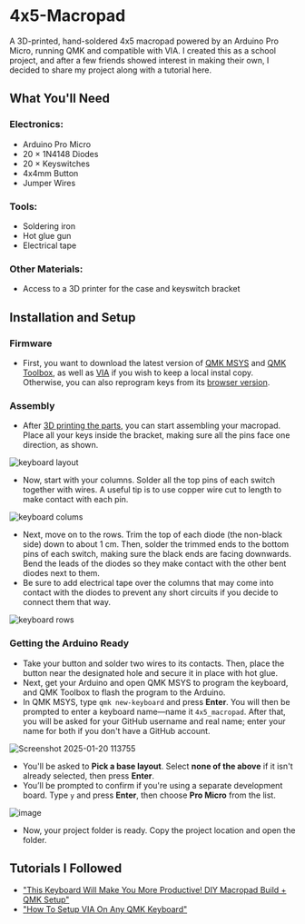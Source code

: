 # 4x5-Macropad

A 3D-printed, hand-soldered 4x5 macropad powered by an Arduino Pro Micro, running QMK and compatible with VIA. I created this as a school project, and after a few friends showed interest in making their own, I decided to share my project along with a tutorial here.

## What You'll Need
### Electronics:
- Arduino Pro Micro
- 20 × 1N4148 Diodes
- 20 × Keyswitches
- 4x4mm Button 
- Jumper Wires
### Tools:
- Soldering iron
- Hot glue gun
- Electrical tape
### Other Materials:
- Access to a 3D printer for the case and keyswitch bracket

## Installation and Setup
### Firmware
- First, you want to download the latest version of [QMK MSYS](https://msys.qmk.fm/) and [QMK Toolbox](https://qmk.fm/toolbox), as well as [VIA](https://github.com/cebby2420/via-desktop/releases/tag/v2025.1.13) if you wish to keep a local instal copy. Otherwise, you can also reprogram keys from its [browser version](https://usevia.app/).

### Assembly
- After [3D printing the parts](https://www.printables.com/model/1152899-4x5-macropad), you can start assembling your macropad. Place all your keys inside the bracket, making sure all the pins face one direction, as shown.

![keyboard layout](https://github.com/user-attachments/assets/e7cc85ac-eefe-43d9-b3ad-035709b7a15e)

- Now, start with your columns. Solder all the top pins of each switch together with wires. A useful tip is to use copper wire cut to length to make contact with each pin.

![keyboard colums](https://github.com/user-attachments/assets/fb39b13b-8762-46b5-b09b-434b9ebd21e4)

- Next, move on to the rows. Trim the top of each diode (the non-black side) down to about 1 cm. Then, solder the trimmed ends to the bottom pins of each switch, making sure the black ends are facing downwards. Bend the leads of the diodes so they make contact with the other bent diodes next to them.
- Be sure to add electrical tape over the columns that may come into contact with the diodes to prevent any short circuits if you decide to connect them that way.

![keyboard rows](https://github.com/user-attachments/assets/b33c0ff6-2c44-443f-86c7-9e3897143f42)

### Getting the Arduino Ready
- Take your button and solder two wires to its contacts. Then, place the button near the designated hole and secure it in place with hot glue.
- Next, get your Arduino and open QMK MSYS to program the keyboard, and QMK Toolbox to flash the program to the Arduino.
- In QMK MSYS, type `qmk new-keyboard` and press **Enter**. You will then be prompted to enter a keyboard name—name it `4x5_macropad`. After that, you will be asked for your GitHub username and real name; enter your name for both if you don't have a GitHub account.

![Screenshot 2025-01-20 113755](https://github.com/user-attachments/assets/d2f1faba-535d-4136-83e5-e0f4fc798c28)

- You'll be asked to **Pick a base layout**. Select **none of the above** if it isn't already selected, then press **Enter**.
- You’ll be prompted to confirm if you're using a separate development board. Type `y` and press **Enter**, then choose **Pro Micro** from the list.

![image](https://github.com/user-attachments/assets/7ecc42e7-464c-45dc-a498-87ee5e34c4b2)

- Now, your project folder is ready. Copy the project location and open the folder.

## Tutorials I Followed
- ["This Keyboard Will Make You More Productive! DIY Macropad Build + QMK Setup"](https://www.youtube.com/watch?v=BcXycScePHM)
- ["How To Setup VIA On Any QMK Keyboard"](https://www.youtube.com/watch?v=7d5yzBOup9U)
